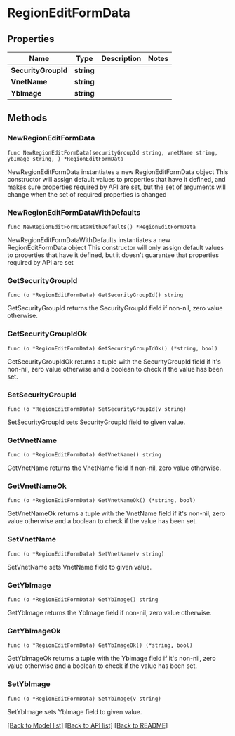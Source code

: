 # RegionEditFormData

## Properties

Name | Type | Description | Notes
------------ | ------------- | ------------- | -------------
**SecurityGroupId** | **string** |  | 
**VnetName** | **string** |  | 
**YbImage** | **string** |  | 

## Methods

### NewRegionEditFormData

`func NewRegionEditFormData(securityGroupId string, vnetName string, ybImage string, ) *RegionEditFormData`

NewRegionEditFormData instantiates a new RegionEditFormData object
This constructor will assign default values to properties that have it defined,
and makes sure properties required by API are set, but the set of arguments
will change when the set of required properties is changed

### NewRegionEditFormDataWithDefaults

`func NewRegionEditFormDataWithDefaults() *RegionEditFormData`

NewRegionEditFormDataWithDefaults instantiates a new RegionEditFormData object
This constructor will only assign default values to properties that have it defined,
but it doesn't guarantee that properties required by API are set

### GetSecurityGroupId

`func (o *RegionEditFormData) GetSecurityGroupId() string`

GetSecurityGroupId returns the SecurityGroupId field if non-nil, zero value otherwise.

### GetSecurityGroupIdOk

`func (o *RegionEditFormData) GetSecurityGroupIdOk() (*string, bool)`

GetSecurityGroupIdOk returns a tuple with the SecurityGroupId field if it's non-nil, zero value otherwise
and a boolean to check if the value has been set.

### SetSecurityGroupId

`func (o *RegionEditFormData) SetSecurityGroupId(v string)`

SetSecurityGroupId sets SecurityGroupId field to given value.


### GetVnetName

`func (o *RegionEditFormData) GetVnetName() string`

GetVnetName returns the VnetName field if non-nil, zero value otherwise.

### GetVnetNameOk

`func (o *RegionEditFormData) GetVnetNameOk() (*string, bool)`

GetVnetNameOk returns a tuple with the VnetName field if it's non-nil, zero value otherwise
and a boolean to check if the value has been set.

### SetVnetName

`func (o *RegionEditFormData) SetVnetName(v string)`

SetVnetName sets VnetName field to given value.


### GetYbImage

`func (o *RegionEditFormData) GetYbImage() string`

GetYbImage returns the YbImage field if non-nil, zero value otherwise.

### GetYbImageOk

`func (o *RegionEditFormData) GetYbImageOk() (*string, bool)`

GetYbImageOk returns a tuple with the YbImage field if it's non-nil, zero value otherwise
and a boolean to check if the value has been set.

### SetYbImage

`func (o *RegionEditFormData) SetYbImage(v string)`

SetYbImage sets YbImage field to given value.



[[Back to Model list]](../README.md#documentation-for-models) [[Back to API list]](../README.md#documentation-for-api-endpoints) [[Back to README]](../README.md)


